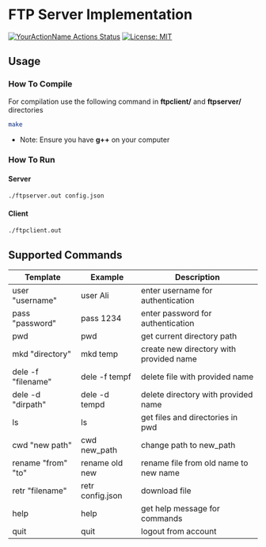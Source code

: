 # FTP Server Implementation
[![YourActionName Actions Status](https://github.com/aminst/ftp-server/workflows/build-ci/badge.svg)](https://github.com/aminst/ftp-server/actions)
[![License: MIT](https://img.shields.io/badge/License-MIT-yellow.svg)](https://opensource.org/licenses/MIT)

## Usage
### How To Compile
For compilation use the following command in __ftpclient/__ and __ftpserver/__ directories
```bash
make
```
* Note: Ensure you have __g++__ on your computer
### How To Run
#### Server
```bash
./ftpserver.out config.json
```
#### Client
```bash
./ftpclient.out
```
## Supported Commands
| Template            | Example          | Description                             |
| ------------------- | ---------------- | --------------------------------------- |
| user "username"     | user Ali         | enter username for authentication       |
| pass "password"     | pass 1234        | enter password for authentication       |
| pwd                 | pwd              | get current directory path              |
| mkd "directory"     | mkd temp         | create new directory with provided name |
| dele -f "filename"  | dele -f tempf    | delete file with provided name          |
| dele -d "dirpath"   | dele -d tempd    | delete directory with provided name     |
| ls                  | ls               | get files and directories in pwd        |
| cwd "new path"      | cwd new_path     | change path to new_path                 |
| rename "from" "to"  | rename old new   | rename file from old name to new name   |
| retr "filename"     | retr config.json | download file                           |
| help                | help             | get help message for commands           |
| quit                | quit             | logout from account                     |

